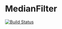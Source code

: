 # MedianFilter

[![Build Status](https://travis-ci.org/jlep/MedianFilter.jl.svg?branch=master)](https://travis-ci.org/jlep/MedianFilter.jl)
